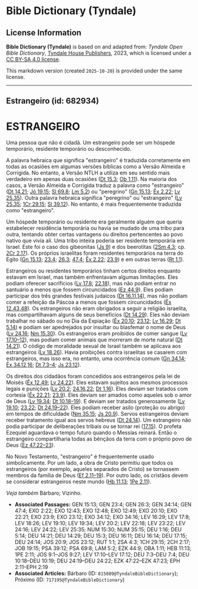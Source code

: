 # Bible Dictionary (Tyndale)

## License Information

**Bible Dictionary (Tyndale)** is based on and adapted from: _Tyndale Open Bible Dictionary_, [Tyndale House Publishers](https://tyndaleopenresources.com/), 2023, which is licensed under a [CC BY-SA 4.0 license](https://creativecommons.org/licenses/by-sa/4.0/legalcode.en).

This markdown version (created `2025-10-20`) is provided under the same license.



--------------------------------

## Estrangeiro (id: 682934)

ESTRANGEIRO
===========

Uma pessoa que não é cidadã. Um estrangeiro pode ser um hóspede temporário, residente temporário ou desconhecido.

A palavra hebraica que significa "estrangeiro" é traduzida corretamente em todas as ocasiões em algumas versões bíblicas como a Versão Almeida e Corrigida. No entanto, a Versão NTLH a utiliza em seu sentido mais verdadeiro em apenas duas ocasiões ([Dt 15\.3](https://ref.ly/Deut15:3); [Ob 1\.11](https://ref.ly/Obad1:11)). Na maioria dos casos, a Versão Almeida e Corrigida traduz a palavra como "estrangeiro" ([Dt 14\.21](https://ref.ly/Deut14:21); [Jó 19\.15](https://ref.ly/Job19:15); [Sl 69\.8](https://ref.ly/Ps69:8); [Lm 5\.2](https://ref.ly/Lam5:2)) ou "peregrino" ([Gn 15\.13](https://ref.ly/Gen15:13); [Êx 2\.22](https://ref.ly/Exod2:22); [Lv 25\.35](https://ref.ly/Lev25:35)). Outra palavra hebraica significa "peregrino" ou "estrangeiro" ([Lv 25\.35](https://ref.ly/Lev25:35); [1Cr 29\.15](https://ref.ly/1Chr29:15); [Sl 39\.12](https://ref.ly/Ps39:12)). No entanto, é mais frequentemente traduzida como "estrangeiro".

Um hóspede temporário ou residente era geralmente alguém que queria estabelecer residência temporária ou havia se mudado de uma tribo para outra, tentando obter certas vantagens ou direitos pertencentes ao povo nativo que vivia ali. Uma tribo inteira poderia ser residente temporária em Israel. Este foi o caso dos gibeonitas ([Js 9](https://ref.ly/Josh9:1-Josh9:27)) e dos beerotitas ([2Sm 4\.3](https://ref.ly/2Sam4:3); cp. [2Cr 2\.17](https://ref.ly/2Chr2:17)). Os próprios israelitas foram residentes temporários na terra do Egito ([Gn 15\.13](https://ref.ly/Gen15:13); [23\.4](https://ref.ly/Gen23:4); [26\.3](https://ref.ly/Gen26:3); [47\.4](https://ref.ly/Gen47:4); [Êx 2\.22](https://ref.ly/Exod2:22); [23\.9](https://ref.ly/Exod23:9)) e em outras terras ([Rt 1\.1](https://ref.ly/Ruth1:1)).

Estrangeiros ou residentes temporários tinham certos direitos enquanto estavam em Israel, mas também enfrentavam algumas limitações. Eles podiam oferecer sacrifícios ([Lv 17\.8](https://ref.ly/Lev17:8); [22\.18](https://ref.ly/Lev22:18)), mas não podiam entrar no santuário a menos que fossem circuncidados ([Ez 44\.9](https://ref.ly/Ezek44:9)). Eles podiam participar dos três grandes festivais judaicos ([Dt 16\.11,14](https://ref.ly/Deut16:11,Deut16:14)), mas não podiam comer a refeição da Páscoa a menos que fossem circuncidados ([Êx 12\.43,48](https://ref.ly/Exod12:43,Exod12:48)). Os estrangeiros não eram obrigados a seguir a religião israelita, mas compartilhavam alguns de seus benefícios ([Dt 14\.29](https://ref.ly/Deut14:29)). Eles não deviam trabalhar no sábado ou no Dia da Expiação ([Êx 20\.10](https://ref.ly/Exod20:10); [23\.12](https://ref.ly/Exod23:12); [Lv 16\.29](https://ref.ly/Lev16:29); [Dt 5\.14](https://ref.ly/Deut5:14)) e podiam ser apedrejados por insultar ou blasfemar o nome de Deus ([Lv 24\.16](https://ref.ly/Lev24:16); [Nm 15\.30](https://ref.ly/Num15:30)). Os estrangeiros eram proibidos de comer sangue ([Lv 17\.10–12](https://ref.ly/Lev17:10-Lev17:12)), mas podiam comer animais que morreram de morte natural ([Dt 14\.21](https://ref.ly/Deut14:21)). O código de moralidade sexual de Israel também se aplicava aos estrangeiros ([Lv 18\.26](https://ref.ly/Lev18:26)). Havia proibições contra israelitas se casarem com estrangeiros, mas isso era, no entanto, uma ocorrência comum ([Gn 34\.14](https://ref.ly/Gen34:14); [Êx 34\.12,16](https://ref.ly/Exod34:12,Exod34:16); [Dt 7\.3–4](https://ref.ly/Deut7:3-Deut7:4); [Js 23\.12](https://ref.ly/Josh23:12)).

Os direitos dos cidadãos foram concedidos aos estrangeiros pela lei de Moisés ([Êx 12\.49](https://ref.ly/Exod12:49); [Lv 24\.22](https://ref.ly/Lev24:22)). Eles estavam sujeitos aos mesmos processos legais e punições ([Lv 20\.2](https://ref.ly/Lev20:2); [24\.16,22](https://ref.ly/Lev24:16,Lev24:22); [Dt 1\.16](https://ref.ly/Deut1:16)). Eles deviam ser tratados com cortesia ([Êx 22\.21](https://ref.ly/Exod22:21); [23\.9](https://ref.ly/Exod23:9)). Eles deviam ser amados como aqueles sob o amor de Deus ([Lv 19\.34](https://ref.ly/Lev19:34); [Dt 10\.18–19](https://ref.ly/Deut10:18-Deut10:19)). E deviam ser tratados generosamente ([Lv 19\.10](https://ref.ly/Lev19:10); [23\.22](https://ref.ly/Lev23:22); [Dt 24\.19–22](https://ref.ly/Deut24:19-Deut24:22)). Eles podiam receber asilo (proteção ou abrigo) em tempos de dificuldade ([Nm 35\.15](https://ref.ly/Num35:15); [Js 20\.9](https://ref.ly/Josh20:9)). Servos estrangeiros deviam receber tratamento igual aos servos hebreus ([Dt 24\.14](https://ref.ly/Deut24:14)). Um estrangeiro não podia participar de deliberações tribais ou se tornar rei ([17\.15](https://ref.ly/Deut17:15)). O profeta Ezequiel aguardava o tempo futuro quando o Messias reinará. Então o estrangeiro compartilharia todas as bênçãos da terra com o próprio povo de Deus ([Ez 47\.22–23](https://ref.ly/Ezek47:22-Ezek47:23)).

No Novo Testamento, "estrangeiro" é frequentemente usado simbolicamente. Por um lado, a obra de Cristo permitiu que todos os estrangeiros (por exemplo, aqueles separados de Cristo) se tornassem membros da família de Deus ([Ef 2\.11–19](https://ref.ly/Eph2:11-Eph2:19)). Por outro lado, os cristãos devem se considerar estrangeiros neste mundo ([Hb 11\.13](https://ref.ly/Heb11:13); [1Pe 2\.11](https://ref.ly/1Pet2:11)).

*Veja também* Bárbaro; Vizinho.

* **Associated Passages:** GEN 15:13; GEN 23:4; GEN 26:3; GEN 34:14; GEN 47:4; EXO 2:22; EXO 12:43; EXO 12:48; EXO 12:49; EXO 20:10; EXO 22:21; EXO 23:9; EXO 23:12; EXO 34:12; EXO 34:16; LEV 16:29; LEV 17:8; LEV 18:26; LEV 19:10; LEV 19:34; LEV 20:2; LEV 22:18; LEV 23:22; LEV 24:16; LEV 24:22; LEV 25:35; NUM 15:30; NUM 35:15; DEU 1:16; DEU 5:14; DEU 14:21; DEU 14:29; DEU 15:3; DEU 16:11; DEU 16:14; DEU 17:15; DEU 24:14; JOS 20:9; JOS 23:12; RUT 1:1; 2SA 4:3; 1CH 29:15; 2CH 2:17; JOB 19:15; PSA 39:12; PSA 69:8; LAM 5:2; EZK 44:9; OBA 1:11; HEB 11:13; 1PE 2:11; JOS 9:1–JOS 9:27; LEV 17:10–LEV 17:12; DEU 7:3–DEU 7:4; DEU 10:18–DEU 10:19; DEU 24:19–DEU 24:22; EZK 47:22–EZK 47:23; EPH 2:11–EPH 2:19
* **Associated Articles:** Bárbaro (ID: `815889@TyndaleBibleDictionary`); Próximo (ID: `717195@TyndaleBibleDictionary`)

